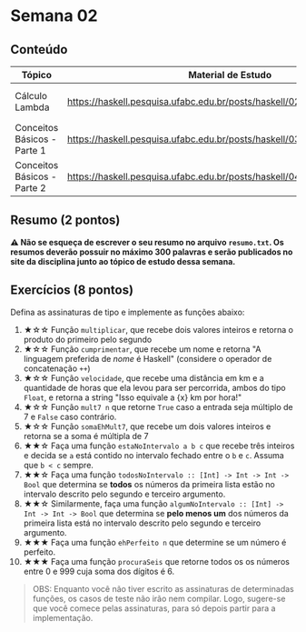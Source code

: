 # Semana 02

## Conteúdo

| Tópico                    | Material de Estudo                                                       | Playlist                                                                 |
| ------------------------- | ------------------------------------------------------------------------ | ------------------------------------------------------------------------ |
Cálculo Lambda|https://haskell.pesquisa.ufabc.edu.br/posts/haskell/02.lambda.html|https://www.youtube.com/playlist?list=PLYItvall0TqKPbnSblJ_fxNIFRgEoI-7_
Conceitos Básicos - Parte 1|https://haskell.pesquisa.ufabc.edu.br/posts/haskell/03.haskell.basico.1.html|https://www.youtube.com/playlist?list=PLYItvall0TqLlCPN9vbDIc8FAKhG-RfbM
Conceitos Básicos - Parte 2 | https://haskell.pesquisa.ufabc.edu.br/posts/haskell/04.haskell.basico.2.html | https://www.youtube.com/playlist?list=PLYItvall0TqLlCPN9vbDIc8FAKhG-RfbM

## Resumo (2 pontos)

**⚠️ Não se esqueça de escrever o seu resumo no arquivo `resumo.txt`. Os resumos deverão possuir no máximo 300 palavras e serão publicados no site da disciplina junto ao tópico de estudo dessa semana.**

## Exercícios (8 pontos)

Defina as assinaturas de tipo e implemente as funções abaixo:


1. ★☆☆ Função `multiplicar`, que recebe dois valores inteiros e retorna o produto do primeiro pelo segundo
2. ★☆☆ Função `cumprimentar`, que recebe um nome e retorna "A linguagem preferida de _nome_ é Haskell" (considere o operador de concatenação `++`)
3. ★☆☆ Função `velocidade`, que recebe uma distância em km e a quantidade de horas que ela levou para ser percorrida, ambos do tipo `Float`, e retorna a string "Isso equivale a {x} km por hora!"
4. ★☆☆ Função `mult7 n` que retorne `True` caso a entrada seja múltiplo de 7 e `False` caso contrário.
5. ★☆☆ Função `somaEhMult7`, que recebe um dois valores inteiros e retorna se a soma é múltipla de 7
6. ★★☆ Faça uma função `estaNoIntervalo a b c` que recebe três inteiros e decida se `a` está contido no intervalo fechado entre o `b` e `c`. Assuma que `b < c` sempre.
7. ★★☆ Faça uma função `todosNoIntervalo :: [Int] -> Int -> Int -> Bool` que determina se **todos** os números da primeira lista estão no intervalo descrito pelo segundo e terceiro argumento.
8. ★★☆ Similarmente, faça uma função `algumNoIntervalo :: [Int] -> Int -> Int -> Bool` que determina se **pelo menos um** dos números da primeira lista está no intervalo descrito pelo segundo e terceiro argumento.
9. ★★★ Faça uma função `ehPerfeito n` que determine se um número é perfeito.
10. ★★★ Faça uma função `procuraSeis` que retorne todos os os números entre 0 e 999 cuja soma dos dígitos é 6.

> OBS: Enquanto você não tiver escrito as assinaturas de determinadas funções, os casos de teste não irão nem compilar. Logo, sugere-se que você comece pelas assinaturas, para só depois partir para a implementação.